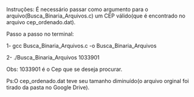 Instruções:
É necessário passar como argumento para o arquivo(Busca_Binaria_Arquivos.c) um CEP válido(que é encontrado no arquivo cep_ordenado.dat).



Passo a passo no terminal:

1- gcc Busca_Binaria_Arquivos.c -o Busca_Binaria_Arquivos

2- ./Busca_Binaria_Arquivos 1033901


Obs: 1033901 é o Cep que se deseja procurar.



Ps:O cep_ordenado.dat teve seu tamanho diminuído(o arquivo orginal foi tirado da pasta no Google Drive).
